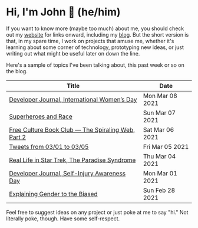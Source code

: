 # Hi, I'm John 👋 (he/him)

If you want to know more (maybe too much) about me, you should check out my [website](https://john.colagioia.net/) for links onward, including my [blog](https://john.colagioia.net/blog).  But the short version is that, in my spare time, I work on projects that amuse me, whether it's learning about some corner of technology, prototyping new ideas, or just writing out what might be useful later on down the line.

Here's a sample of topics I've been talking about, this past week or so on the blog.

|Title|Date|
|-----|-------|
|[Developer Journal, International Women’s Day](https://john.colagioia.net/blog/2021/03/08/women.html)|Mon Mar 08 2021|
|[Superheroes and Race](https://john.colagioia.net/blog/2021/03/07/super.html)|Sun Mar 07 2021|
|[Free Culture Book Club — The Spiraling Web, Part 2](https://john.colagioia.net/blog/2021/03/06/spiraling2.html)|Sat Mar 06 2021|
|[Tweets from 03/01 to 03/05](https://john.colagioia.net/blog/media/2021/03/05/week.html)|Fri Mar 05 2021|
|[Real Life in Star Trek, The Paradise Syndrome](https://john.colagioia.net/blog/2021/03/04/syndrome.html)|Thu Mar 04 2021|
|[Developer Journal, Self-Injury Awareness Day](https://john.colagioia.net/blog/2021/03/01/injury.html)|Mon Mar 01 2021|
|[Explaining Gender to the Biased](https://john.colagioia.net/blog/2021/02/28/genders.html)|Sun Feb 28 2021|

Feel free to suggest ideas on any project or just poke at me to say "hi." Not literally poke, though. Have some self-respect.
